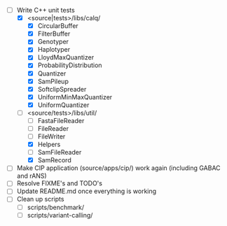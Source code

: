 - [ ] Write C++ unit tests
  - [x] <source|tests>/libs/calq/
    - [x] CircularBuffer
    - [x] FilterBuffer
    - [x] Genotyper
    - [x] Haplotyper
    - [x] LloydMaxQuantizer
    - [x] ProbabilityDistribution
    - [x] Quantizer
    - [x] SamPileup
    - [x] SoftclipSpreader
    - [x] UniformMinMaxQuantizer
    - [x] UniformQuantizer
  - [ ] <source/tests>/libs/util/
    - [ ] FastaFileReader
    - [ ] FileReader
    - [ ] FileWriter
    - [x] Helpers
    - [ ] SamFileReader
    - [x] SamRecord
- [ ] Make CIP application (source/apps/cip/) work again (including GABAC and rANS)
- [ ] Resolve FIXME's and TODO's
- [ ] Update README.md once everything is working
- [ ] Clean up scripts
  - [ ] scripts/benchmark/
  - [ ] scripts/variant-calling/
